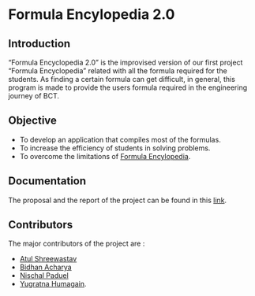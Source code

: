 
# Formula Encylopedia 2.0



## Introduction

“Formula Encyclopedia 2.0” is the improvised version of our first project “Formula Encyclopedia” related with all the formula required for the students. As finding a certain formula can get difficult, in general, this program is made to provide the users formula required in the engineering journey of BCT. 
## Objective
- To develop an application that compiles most of the formulas.
- To increase the efficiency of students in solving problems.
- To overcome the limitations of [Formula Encylopedia](https://github.com/yugratna19/C-Project).
 
## Documentation
The proposal and the report of the project can be found in this [link](https://drive.google.com/drive/folders/1ccHBXnoihBsBJ9j-X4i2eCx0hXAbhzaB?usp=sharing).

## Contributors
The major contributors of the project are :
- [Atul Shreewastav](https://github.com/AtuLxCE)
- [Bidhan Acharya](https://github.com/Bidhan99)
- [Nischal Paduel](https://github.com/PaudelNischal)
- [Yugratna Humagain](https://github.com/yugratna19).
